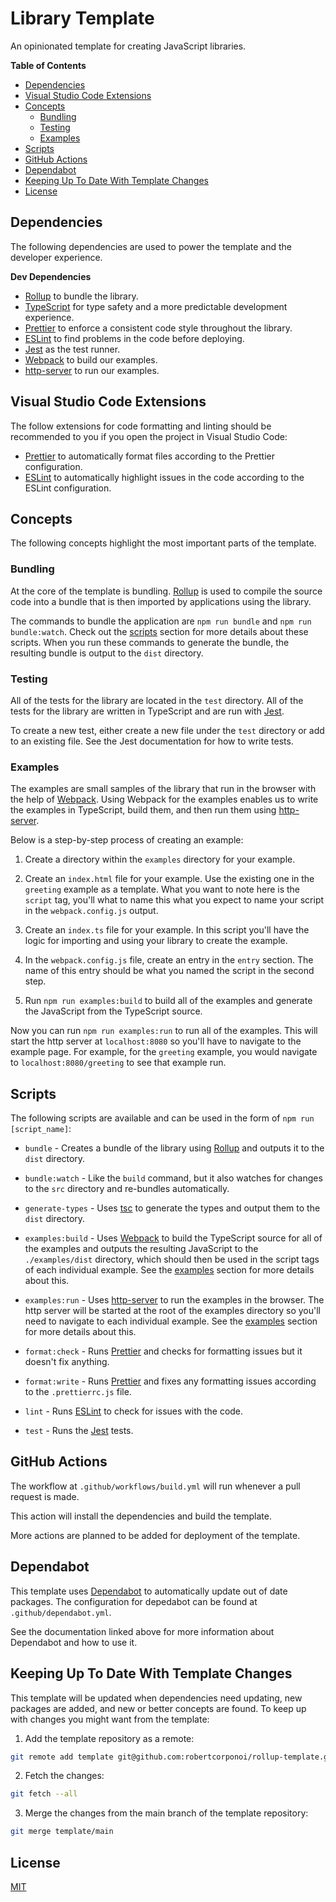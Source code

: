 # Library Template 

An opinionated template for creating JavaScript libraries.

**Table of Contents**

- [Dependencies](#dependencies)
- [Visual Studio Code Extensions](#visual-studio-code-extensions)
- [Concepts](#concepts)
    - [Bundling](#bundling)
    - [Testing](#testing)
    - [Examples](#examples)
- [Scripts](#scripts)
- [GitHub Actions](#github-actions)
- [Dependabot](#dependabot)
- [Keeping Up To Date With Template Changes](#keeping-up-to-date-with-template-changes)
- [License](#license)

## Dependencies 

The following dependencies are used to power the template and the developer experience.

**Dev Dependencies**

- [Rollup](https://rollupjs.org/guide/en/) to bundle the library.
- [TypeScript](https://www.typescriptlang.org/) for type safety and a more predictable development experience.
- [Prettier](https://prettier.io/) to enforce a consistent code style throughout the library.
- [ESLint](https://eslint.org/) to find problems in the code before deploying.
- [Jest](https://jestjs.io/) as the test runner.
- [Webpack](https://webpack.js.org/) to build our examples.
- [http-server](https://github.com/http-party/http-server) to run our examples.

## Visual Studio Code Extensions

The follow extensions for code formatting and linting should be recommended to you if you open the project in Visual Studio Code:

- [Prettier](https://marketplace.visualstudio.com/items?itemName=esbenp.prettier-vscode) to automatically format files according to the Prettier configuration.
- [ESLint](https://marketplace.visualstudio.com/items?itemName=dbaeumer.vscode-eslint) to automatically highlight issues in the code according to the ESLint configuration.

## Concepts

The following concepts highlight the most important parts of the template.

### Bundling

At the core of the template is bundling. [Rollup](https://rollupjs.org/guide/en/) is used to compile the source code into a bundle that is then imported by applications using the library.

The commands to bundle the application are `npm run bundle` and `npm run bundle:watch`. Check out the [scripts](#scripts) section for more details about these scripts. When you run these commands to generate the bundle, the resulting bundle is output to the `dist` directory.

### Testing

All of the tests for the library are located in the `test` directory. All of the tests for the library are written in TypeScript and are run with [Jest](https://jestjs.io/).

To create a new test, either create a new file under the `test` directory or add to an existing file. See the Jest documentation for how to write tests.

### Examples

The examples are small samples of the library that run in the browser with the help of [Webpack](https://webpack.js.org/). Using Webpack for the examples enables us to write the examples in TypeScript, build them, and then run them using [http-server](https://github.com/http-party/http-server).

Below is a step-by-step process of creating an example:

1. Create a directory within the `examples` directory for your example.

2. Create an `index.html` file for your example. Use the existing one in the `greeting` example as a template. What you want to note here is the `script` tag, you'll what to name this what you expect to name your script in the `webpack.config.js` output.

3. Create an `index.ts` file for your example. In this script you'll have the logic for importing and using your library to create the example.

4. In the `webpack.config.js` file, create an entry in the `entry` section. The name of this entry should be what you named the script in the second step.

5. Run `npm run examples:build` to build all of the examples and generate the JavaScript from the TypeScript source.

Now you can run `npm run examples:run` to run all of the examples. This will start the http server at `localhost:8080` so you'll have to navigate to the example page. For example, for the `greeting` example, you would navigate to `localhost:8080/greeting` to see that example run.

## Scripts

The following scripts are available and can be used in the form of `npm run [script_name]`:

- `bundle` - Creates a bundle of the library using [Rollup](https://rollupjs.org/guide/en/) and outputs it to the `dist` directory.

- `bundle:watch` - Like the `build` command, but it also watches for changes to the `src` directory and re-bundles automatically.

- `generate-types` - Uses [tsc](https://www.typescriptlang.org/docs/handbook/compiler-options.html) to generate the types and output them to the `dist` directory.

- `examples:build` - Uses [Webpack](https://webpack.js.org/) to build the TypeScript source for all of the examples and outputs the resulting JavaScript to the `./examples/dist` directory, which should then be used in the script tags of each individual example. See the [examples](#examples) section for more details about this.

- `examples:run` - Uses [http-server](https://github.com/http-party/http-server) to run the examples in the browser. The http server will be started at the root of the examples directory so you'll need to navigate to each individual example. See the [examples](#examples) section for more details about this.

- `format:check` - Runs [Prettier](https://prettier.io/) and checks for formatting issues but it doesn't fix anything.

- `format:write` - Runs [Prettier](https://prettier.io/) and fixes any formatting issues according to the `.prettierrc.js` file.

- `lint` - Runs [ESLint](https://eslint.org/) to check for issues with the code.

- `test` - Runs the [Jest](https://jestjs.io/) tests.

## GitHub Actions

The workflow at `.github/workflows/build.yml` will run whenever a pull request is made.

This action will install the dependencies and build the template.

More actions are planned to be added for deployment of the template.

## Dependabot

This template uses [Dependabot](https://docs.github.com/en/code-security/dependabot/dependabot-version-updates/configuring-dependabot-version-updates) to automatically update out of date packages. The configuration for depedabot can be found at `.github/dependabot.yml`.

See the documentation linked above for more information about Dependabot and how to use it.

## Keeping Up To Date With Template Changes

This template will be updated when dependencies need updating, new packages are added, and new or better concepts are found. To keep up with changes you might want from the template:

1. Add the template repository as a remote:

```sh
git remote add template git@github.com:robertcorponoi/rollup-template.git
```

2. Fetch the changes:

```sh
git fetch --all
```

3. Merge the changes from the main branch of the template repository:

```sh
git merge template/main
```

## License

[MIT](./LICENSE)
